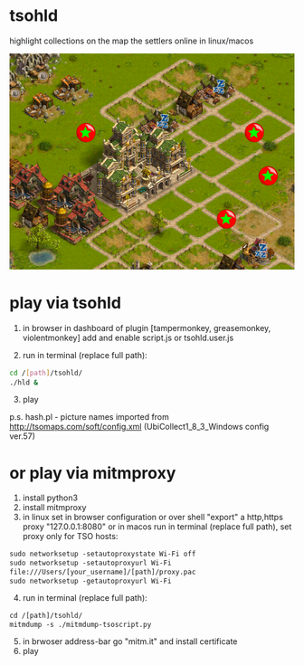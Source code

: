 # tsohld
highlight collections on the map the settlers online in linux/macos

![Screenshot](screenshot.png)


# play via tsohld
1) in browser in dashboard of plugin [tampermonkey, greasemonkey, violentmonkey] add and enable script.js or tsohld.user.js

2) run in terminal (replace full path):
```bash
cd /[path]/tsohld/
./hld &
```

3) play

p.s.
hash.pl - picture names imported from http://tsomaps.com/soft/config.xml (UbiCollect1_8_3_Windows config ver.57)


# or play via mitmproxy
1) install python3
2) install mitmproxy
3) in linux set in browser configuration or over shell "export" a http,https proxy "127.0.0.1:8080"
or
in macos run in terminal (replace full path), set proxy only for TSO hosts:
```shell-script
sudo networksetup -setautoproxystate Wi-Fi off
sudo networksetup -setautoproxyurl Wi-Fi file:///Users/[your_username]/[path]/proxy.pac
sudo networksetup -getautoproxyurl Wi-Fi
```
4) run in terminal (replace full path):
```shell-script
cd /[path]/tsohld/
mitmdump -s ./mitmdump-tsoscript.py
```
5) in brwoser address-bar go "mitm.it" and install certificate
6) play
